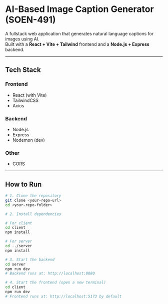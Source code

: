 # AI-Based Image Caption Generator (SOEN-491)

A fullstack web application that generates natural language captions for images using AI.  
Built with a **React + Vite + Tailwind** frontend and a **Node.js + Express** backend.

---

## Tech Stack

### Frontend
- React (with Vite)
- TailwindCSS
- Axios

### Backend
- Node.js
- Express
- Nodemon (dev)

### Other
- CORS

---

## How to Run

```bash
# 1. Clone the repository
git clone <your-repo-url>
cd <your-repo-folder>

# 2. Install dependencies

# For client
cd client
npm install

# For server
cd ../server
npm install

# 3. Start the backend
cd server
npm run dev
# Backend runs at: http://localhost:8080

# 4. Start the frontend (open a new terminal)
cd client
npm run dev
# Frontend runs at: http://localhost:5173 by default
